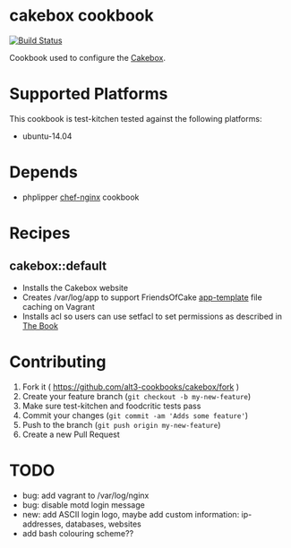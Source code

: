 # cakebox cookbook

[![Build Status](https://travis-ci.org/alt3-cookbooks/cakebox.svg)](https://travis-ci.org/alt3-cookbooks/cakebox)

Cookbook used to configure the [Cakebox](https://github.com/alt3/cakebox).

# Supported Platforms

This cookbook is test-kitchen tested against the following platforms:

- ubuntu-14.04

# Depends

- phplipper [chef-nginx](https://github.com/phlipper/chef-nginx) cookbook

# Recipes

## cakebox::default

- Installs the Cakebox website
- Creates /var/log/app to support FriendsOfCake [app-template](https://github.com/FriendsOfCake/app-template) file caching on Vagrant
- Installs acl so users can use setfacl to set permissions as described in [The Book](http://book.cakephp.org/2.0/en/installation.html#permissions)

# Contributing

1. Fork it ( https://github.com/alt3-cookbooks/cakebox/fork )
2. Create your feature branch (`git checkout -b my-new-feature`)
3. Make sure test-kitchen and foodcritic tests pass
4. Commit your changes (`git commit -am 'Adds some feature'`)
5. Push to the branch (`git push origin my-new-feature`)
6. Create a new Pull Request

# TODO

- bug: add vagrant to /var/log/nginx
- bug: disable motd login message
- new: add ASCII login logo, maybe add custom information: ip-addresses, databases, websites
- add bash colouring scheme??
